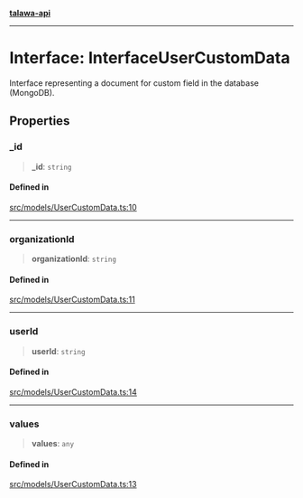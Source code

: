 [**talawa-api**](../../../README.md)

***

# Interface: InterfaceUserCustomData

Interface representing a document for custom field in the database (MongoDB).

## Properties

### \_id

> **\_id**: `string`

#### Defined in

[src/models/UserCustomData.ts:10](https://github.com/Suyash878/talawa-api/blob/095e6964ce2a06c1c30d1acf81b6162203f1db91/src/models/UserCustomData.ts#L10)

***

### organizationId

> **organizationId**: `string`

#### Defined in

[src/models/UserCustomData.ts:11](https://github.com/Suyash878/talawa-api/blob/095e6964ce2a06c1c30d1acf81b6162203f1db91/src/models/UserCustomData.ts#L11)

***

### userId

> **userId**: `string`

#### Defined in

[src/models/UserCustomData.ts:14](https://github.com/Suyash878/talawa-api/blob/095e6964ce2a06c1c30d1acf81b6162203f1db91/src/models/UserCustomData.ts#L14)

***

### values

> **values**: `any`

#### Defined in

[src/models/UserCustomData.ts:13](https://github.com/Suyash878/talawa-api/blob/095e6964ce2a06c1c30d1acf81b6162203f1db91/src/models/UserCustomData.ts#L13)
